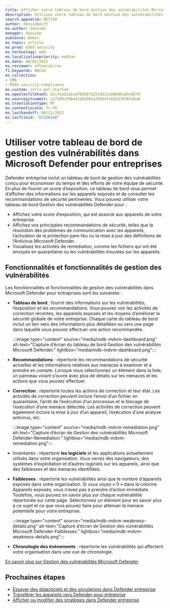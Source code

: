 ```yaml
---
title: Afficher votre tableau de bord Gestion des vulnérabilités Microsoft Defender dans Microsoft Defender pour entreprises
description: Utilisez votre tableau de bord Gestion des vulnérabilités Microsoft Defender pour afficher les éléments importants à traiter dans Defender entreprise.
search.appverid: MET150
author: denisebmsft
ms.author: deniseb
manager: dansimp
audience: Admin
ms.topic: article
ms.prod: m365-security
ms.technology: mdb
ms.localizationpriority: medium
ms.date: 08/02/2022
ms.reviewer: shlomiakirav
f1.keywords: NOCSH
ms.collection:
- SMB
- M365-security-compliance
ms.custom: intro-get-started
ms.openlocfilehash: dc1fea2a1bcbf05b0f32519221a68686a85e85f6
ms.sourcegitcommit: 217108c59be41b01963a393b4f16d137636fe6a8
ms.translationtype: MT
ms.contentlocale: fr-FR
ms.lasthandoff: 08/12/2022
ms.locfileid: "67326340"
---
```

# <a name="use-your-vulnerability-management-dashboard-in-microsoft-defender-for-business"></a>Utiliser votre tableau de bord de gestion des vulnérabilités dans Microsoft Defender pour entreprises

Defender entreprise inclut un tableau de bord de gestion des vulnérabilités conçu pour économiser du temps et des efforts de votre équipe de sécurité. En plus de fournir un score d’exposition, ce tableau de bord vous permet d’afficher des informations sur les appareils exposés et de consulter les recommandations de sécurité pertinentes. Vous pouvez utiliser votre tableau de bord Gestion des vulnérabilités Defender pour :

- Affichez votre score d’exposition, qui est associé aux appareils de votre entreprise.
- Affichez vos principales recommandations de sécurité, telles que la résolution des problèmes de communication avec les appareils, l’activation de la protection pare-feu ou la mise à jour des définitions de l’Antivirus Microsoft Defender.
- Visualisez les activités de remédiation, comme les fichiers qui ont été envoyés en quarantaine ou les vulnérabilités trouvées sur les appareils.

## <a name="vulnerability-management-features-and-capabilities"></a>Fonctionnalités et fonctionnalités de gestion des vulnérabilités

Les fonctionnalités et fonctionnalités de gestion des vulnérabilités dans Microsoft Defender pour entreprises sont les suivantes :

- **Tableau de bord** : fournit des informations sur les vulnérabilités, l’exposition et les recommandations. Vous pouvez voir les activités de correction récentes, les appareils exposés et les moyens d’améliorer la sécurité globale de votre entreprise. Chaque carte du tableau de bord inclut un lien vers des informations plus détaillées ou vers une page dans laquelle vous pouvez effectuer une action recommandée.

    :::image type="content" source="media/mdb-mdvm-dashboard.png" alt-text="Capture d’écran du tableau de bord Gestion des vulnérabilités Microsoft Defender." lightbox="media/mdb-mdvm-dashboard.png":::

- **Recommandations** : répertorie les recommandations de sécurité actuelles et les informations relatives aux menaces à examiner et à prendre en compte. Lorsque vous sélectionnez un élément dans la liste, un panneau volant s’ouvre avec plus de détails sur les menaces et les actions que vous pouvez effectuer.

- **Correction** : répertorie toutes les actions de correction et leur état. Les activités de correction peuvent inclure l’envoi d’un fichier en quarantaine, l’arrêt de l’exécution d’un processus et le blocage de l’exécution d’une menace détectée. Les activités de correction peuvent également inclure la mise à jour d’un appareil, l’exécution d’une analyse antivirus, etc. 

    :::image type="content" source="media/mdb-mdvm-remediation.png" alt-text="Capture d’écran de Gestion des vulnérabilités Microsoft Defender-Remediation." lightbox="media/mdb-mdvm-remediation.png":::

- Inventaires : répertorie **les logiciels** et les applications actuellement utilisés dans votre organisation. Vous verrez des navigateurs, des systèmes d’exploitation et d’autres logiciels sur les appareils, ainsi que des faiblesses et des menaces identifiées.

- **Faiblesses** : répertorie les vulnérabilités ainsi que le nombre d’appareils exposés dans votre organisation. Si vous voyez « 0 » dans la colonne Appareils exposés, vous n’avez pas à prendre d’action immédiate. Toutefois, vous pouvez en savoir plus sur chaque vulnérabilité répertoriée sur cette page. Sélectionnez un élément pour en savoir plus à ce sujet et ce que vous pouvez faire pour atténuer la menace potentielle pour votre entreprise.

    :::image type="content" source="media/mdb-mdvm-weakness-details.png" alt-text="Capture d’écran de Gestion des vulnérabilités Microsoft Defender-Faiblesses." lightbox="media/mdb-mdvm-weakness-details.png":::

- **Chronologie des événements** : répertorie les vulnérabilités qui affectent votre organisation dans une vue de chronologie.   

[En savoir plus sur Gestion des vulnérabilités Microsoft Defender](../defender-vulnerability-management/defender-vulnerability-management.md).

## <a name="next-steps"></a>Prochaines étapes

- [Essayer des didacticiels et des simulations dans Defender entreprise](mdb-tutorials.md)
- [Transférer les appareils vers Defender pour entreprise](mdb-onboard-devices.md)
- [Afficher ou modifier des stratégies dans Defender entreprise](mdb-view-edit-create-policies.md)
